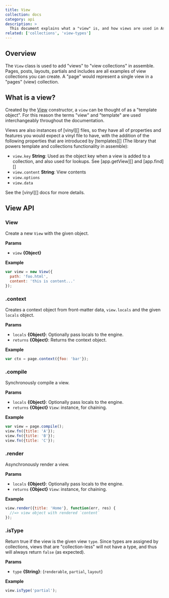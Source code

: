 ```yaml
---
title: View
collection: docs
category: api
description: >
  This document explains what a "view" is, and how views are used in Assemble.
related: ['collections', 'view-types']
---
```


## Overview

The `View` class is used to add "views" to "view collections" in assemble. Pages, posts, layouts, partials and includes are all examples of view collections you can create. A "page" would represent a single view in a "pages" (view) collection.

## What is a view?

Created by the [View](/api/View.api.md) constructor, a `view` can be thought of as a "template object". For this reason the terms "view" and "template" are used interchangeably throughout the documentation.

Views are also instances of [vinyl][] files, so they have all of properties and features you would expect a vinyl file to have, with the addition of the following properties that are introduced by [templates][] (The library that powers template and collections functionality in assemble):

- `view.key` **String**: Used as the object key when a view is added to a collection, and also used for lookups. See [app.getView][] and [app.find][]
- `view.content` **String**: View contents
- `view.options`
- `view.data`

See the [vinyl][] docs for more details.

## View API

### View

Create a new `View` with the given object.

**Params**

* `view` **{Object}**

**Example**

```js
var view = new View({
  path: 'foo.html',
  content: 'this is content...'
});
```

### .context

Creates a context object from front-matter data, `view.locals` and the given `locals` object.

**Params**

* `locals` **{Object}**: Optionally pass locals to the engine.
* `returns` **{Object}**: Returns the context object.

**Example**

```js
var ctx = page.context({foo: 'bar'});
```

### .compile

Synchronously compile a view.

**Params**

* `locals` **{Object}**: Optionally pass locals to the engine.
* `returns` **{Object}** `View`: instance, for chaining.

**Example**

```js
var view = page.compile();
view.fn({title: 'A'});
view.fn({title: 'B'});
view.fn({title: 'C'});
```

### .render

Asynchronously render a view.

**Params**

* `locals` **{Object}**: Optionally pass locals to the engine.
* `returns` **{Object}** `View`: instance, for chaining.

**Example**

```js
view.render({title: 'Home'}, function(err, res) {
  //=> view object with rendered `content`
});
```

### .isType

Return true if the view is the given view `type`. Since types are assigned by collections, views that are "collection-less" will not have a type, and thus will always return `false` (as expected).

**Params**

* `type` **{String}**: (`renderable`, `partial`, `layout`)

**Example**

```js
view.isType('partial');
```
